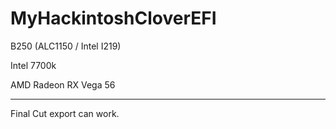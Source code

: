 # MyHackintoshCloverEFI

B250 (ALC1150 / Intel I219)

Intel 7700k

AMD Radeon RX Vega 56

---

Final Cut export can work.
